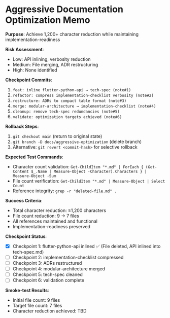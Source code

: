 # Aggressive Documentation Optimization Memo

**Purpose**: Achieve 1,200+ character reduction while maintaining implementation-readiness

**Risk Assessment**: 
- Low: API inlining, verbosity reduction
- Medium: File merging, ADR restructuring
- High: None identified

**Checkpoint Commits**:
1. `feat: inline flutter-python-api → tech-spec (note#1)`
2. `refactor: compress implementation-checklist verbosity (note#2)` 
3. `restructure: ADRs to compact table format (note#3)`
4. `merge: modular-architecture → implementation-checklist (note#4)`
5. `cleanup: remove tech-spec redundancies (note#5)`
6. `validate: optimization targets achieved (note#6)`

**Rollback Steps**:
1. `git checkout main` (return to original state)
2. `git branch -D docs/aggressive-optimization` (delete branch)
3. Alternative: `git revert <commit-hash>` for selective rollback

**Expected Test Commands**:
- Character count validation: `Get-ChildItem "*.md" | ForEach { (Get-Content $_.Name | Measure-Object -Character).Characters } | Measure-Object -Sum`
- File count verification: `Get-ChildItem "*.md" | Measure-Object | Select Count`
- Reference integrity: `grep -r "deleted-file.md" .`

**Success Criteria**:
- Total character reduction: ≥1,200 characters
- File count reduction: 9 → 7 files  
- All references maintained and functional
- Implementation-readiness preserved

**Checkpoint Status**:
- [x] Checkpoint 1: flutter-python-api inlined ✅ (File deleted, API inlined into tech-spec.md)
- [ ] Checkpoint 2: implementation-checklist compressed  
- [ ] Checkpoint 3: ADRs restructured
- [ ] Checkpoint 4: modular-architecture merged
- [ ] Checkpoint 5: tech-spec cleaned
- [ ] Checkpoint 6: validation complete

**Smoke-test Results**:
- Initial file count: 9 files
- Target file count: 7 files
- Character reduction achieved: TBD
